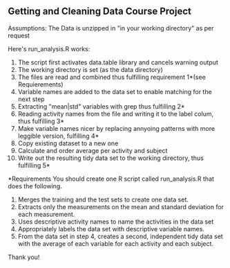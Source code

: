 ## Getting and Cleaning Data Course Project

Assumptions: 
The Data is unzipped in "in your working directory" as per request

Here's run_analysis.R works:

1. The script first activates data.table library and cancels warning output
2. The working directory is set (as the data directory) 
3. The files are read and combined thus fulfilling requirement 1*(see Requierements)
4. Variable names are added to the data set to enable matching for the next step
5. Extracting "mean|std" variables with grep thus fulfilling 2*
6. Reading activity names from the file and writing it to the label colum, thus fulfilling 3*
7. Make variable names nicer by replacing annyoing patterns with more leggible version, fulfilling 4*
8. Copy existing dataset to a new one
9. Calculate and order average per activity and subject
9. Write out the resulting tidy data set to the working directory, thus fulfilling 5*


*Requirements
You should create one R script called run_analysis.R that does the following. 
1. Merges the training and the test sets to create one data set.
2. Extracts only the measurements on the mean and standard deviation for each measurement. 
3. Uses descriptive activity names to name the activities in the data set
4. Appropriately labels the data set with descriptive variable names. 
5. From the data set in step 4, creates a second, independent tidy data set with the 
   average of each variable for each activity and each subject.

Thank you!